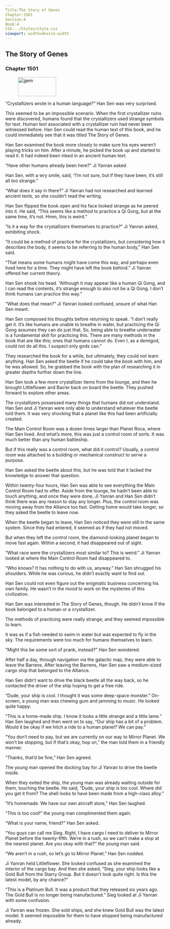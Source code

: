 ```yaml
---
Title:The Story of Genes 
Chapter:1501 
Section:4 
Book:4 
CSS:../Styles/style.css 
viewport: width=device-width
---
```

  
## The Story of Genes
### Chapter 1501
  
<figure>
	<img src="../Images/gem.gif" alt="gem" id="gem" width="120" height="60" />
</figure>
  

  
“Crystallizers wrote in a human language?” Han Sen was very surprised.

This seemed to be an impossible scenario. When the first crystallizer ruins were discovered, humans found that the crystallizers used strange symbols for text. Human text associated with a crystallizer ruin had never been witnessed before. Han Sen could read the human text of this book, and he could immediately see that it was titled The Story of Genes.

Han Sen examined the book more closely to make sure his eyes weren’t playing tricks on him. After a minute, he picked the book up and started to read it. It had indeed been inked in an ancient human text.

“Have other humans already been here?” Ji Yanran asked.

Han Sen, with a wry smile, said, “I’m not sure, but if they have been, it’s still all too strange.”

“What does it say in there?” Ji Yanran had not researched and learned ancient texts, so she couldn’t read the writing.

Han Sen flipped the book open and his face looked strange as he peered into it. He said, “This seems like a method to practice a Qi Gong, but at the same time, it’s not. Hmm, this is weird.”

“Is it a way for the crystallizers themselves to practice?” Ji Yanran asked, exhibiting shock.

“It could be a method of practice for the crystallizers, but considering how it describes the body, it seems to be referring to the human body,” Han Sen said.

“That means some humans might have come this way, and perhaps even lived here for a time. They might have left the book behind.” Ji Yanran offered her current theory.

Han Sen shook his head. “Although it may appear like a human Qi Gong, and I can read the contents, it’s strange enough to also not be a Qi Gong. I don’t think humans can practice this way.”

“What does that mean?” Ji Yanran looked confused, unsure of what Han Sen meant.

Han Sen composed his thoughts before returning to speak. “I don’t really get it. It’s like humans are unable to breathe in water, but practicing the Qi Gong assumes they can do just that. So, being able to breathe underwater is a fundamental skill for practicing this. There are many methods in the book that are like this; ones that humans cannot do. Even I, as a demigod, could not do all this. I suspect only gods can.”

They researched the book for a while, but ultimately, they could not learn anything. Han Sen asked the beetle if he could take the book with him, and he was allowed. So, he grabbed the book with the plan of researching it in greater depths further down the line.

Han Sen took a few more crystallizer items from the lounge, and then he brought Littleflower and Bao’er back on board the beetle. They pushed forward to explore other areas.

The crystallizers possessed many things that humans did not understand. Han Sen and Ji Yanran were only able to understand whatever the beetle told them. It was very shocking that a planet like this had been artificially created.

The Main Control Room was a dozen times larger than Planet Roca, where Han Sen lived. And what’s more, this was just a control room of sorts. It was much better than any human battleship.

But if this really was a control room, what did it control? Usually, a control room was attached to a building or mechanical construct to serve a purpose.

Han Sen asked the beetle about this, but he was told that it lacked the knowledge to answer that question.

Within twenty-four hours, Han Sen was able to see everything the Main Control Room had to offer. Aside from the lounge, he hadn’t been able to touch anything, and once they were done, Ji Yanran and Han Sen didn’t think there was any reason to stay any longer. Plus, the control room was moving away from the Alliance too fast. Getting home would take longer, so they asked the beetle to leave now.

When the beetle began to leave, Han Sen noticed they were still in the same system. Since they had entered, it seemed as if they had not moved.

But when they left the control room, the diamond-looking planet began to move fast again. Within a second, it had disappeared out of sight.

“What race were the crystallizers most similar to? This is weird.” Ji Yanran looked at where the Main Control Room had disappeared to.

“Who knows? It has nothing to do with us, anyway.” Han Sen shrugged his shoulders. While he was curious, he didn’t exactly want to find out.

Han Sen could not even figure out the enigmatic business concerning his own family. He wasn’t in the mood to work on the mysteries of this civilization.

Han Sen was interested in The Story of Genes, though. He didn’t know if the book belonged to a human or a crystallizer.

The methods of practicing were really strange, and they seemed impossible to learn.

It was as if a fish needed to swim in water but was expected to fly in the sky. The requirements were too much for humans themselves to learn.

“Might this be some sort of prank, instead?” Han Sen wondered.

After half a day, through navigation via the galactic map, they were able to leave the Barrens. After leaving the Barrens, Han Sen saw a medium-sized cargo ship that belonged to the Alliance.

Han Sen didn’t want to drive the black beetle all the way back, so he contacted the driver of the ship hoping to get a free ride.

“Dude, your ship is cool. I thought it was some deep-space monster.” On-screen, a young man was chewing gum and jamming to music. He looked quite happy.

“This is a home-made ship. I know it looks a little strange and a little lame.” Han Sen laughed and then went on to say, “Our ship has a bit of a problem. Would it be okay if we hitch a ride to a human planet? We can pay.”

“You don’t need to pay, but we are currently on our way to Mirror Planet. We won’t be stopping, but if that’s okay, hop on,” the man told them in a friendly manner.

“Thanks, that’d be fine,” Han Sen agreed.

The young man opened the docking bay for Ji Yanran to drive the beetle inside.

When they exited the ship, the young man was already waiting outside for them, touching the beetle. He said, “Dude, your ship is too cool. Where did you get it from? The shell looks to have been made from a high-class alloy.”

“It’s homemade. We have our own aircraft store,” Han Sen laughed.

“This is too cool!” the young man complimented them again.

“What is your name, friend?” Han Sen asked.

“You guys can call me Sieg. Right, I have cargo I need to deliver to Mirror Planet before the twenty-fifth. We’re in a rush, so we can’t make a stop at the nearest planet. Are you okay with that?” the young man said.

“We aren’t in a rush, so let’s go to Mirror Planet.” Han Sen nodded.

Ji Yanran held Littleflower. She looked confused as she examined the interior of the cargo bay. And then she asked, “Sieg, your ship looks like a Gold Bull from the Starry Group. But it doesn’t look quite right. Is this the latest model, by any chance?”

“This is a Platinum Bull. It was a product that they released six years ago. The Gold Bull is no longer being manufactured.” Sieg looked at Ji Yanran with some confusion.

Ji Yanran was frozen. She sold ships, and she knew Gold Bull was the latest model. It seemed impossible for them to have stopped being manufactured already.